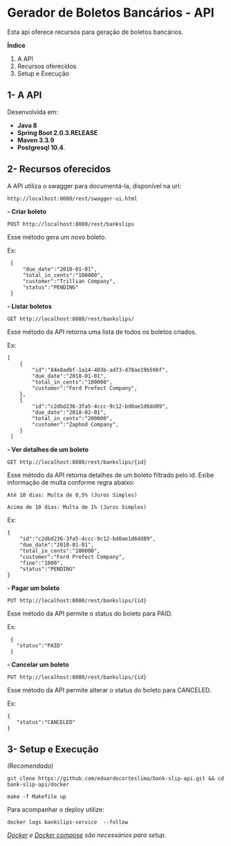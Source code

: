 
# Gerador de Boletos Bancários - API #

Esta api oferece recursos para geração de boletos bancários.

**Índice**
 1. A API
 2. Recursos oferecidos
 3. Setup e Execução
 
## 1- A API

Desenvolvida em:

 - **Java 8**   
 - **Spring Boot 2.0.3.RELEASE** 
 - **Maven 3.3.9** 
 - **Postgresql 10.4**.

## 2- Recursos oferecidos
A API utiliza o swagger para documentá-la, disponível na url:

 `http://localhost:8080/rest/swagger-ui.html`
 
 
 **- Criar boleto**
 
`POST http://localhost:8080/rest/bankslips`

Esse método gera um novo boleto.

Ex:
    
	 {
	     "due_date":"2018-01-01", 
		 "total_in_cents":"100000",
		 "customer":"Trillian Company",
		 "status":"PENDING" 
	 }

 **- Listar boletos**
 
 `GET http://localhost:8080/rest/bankslips/`
 
Esse método da API retorna uma lista de todos os boletos criados.

Ex:

    [
    	{
	    	"id":"84e8adbf-1a14-403b-ad73-d78ae19b59bf",
	    	"due_date":"2018-01-01",
	    	"total_in_cents":"100000",
	    	"customer":"Ford Prefect Company",
    	},
	    {
	    	"id":"c2dbd236-3fa5-4ccc-9c12-bd0ae1d6dd89",
	    	"due_date":"2018-02-01",
	    	"total_in_cents":"200000",
	    	"customer":"Zaphod Company",
	    }
	 ]

 **- Ver detalhes de um boleto**
 
 `GET http://localhost:8080/rest/bankslips/{id}`
 
Esse método da API retorna detalhes de um boleto filtrado pelo id. Exibe informação de multa conforme regra abaixo:

`Até 10 dias: Multa de 0,5% (Juros Simples)`

`Acima de 10 dias: Multa de 1% (Juros Simples)`


Ex:

	{
	    "id":"c2dbd236-3fa5-4ccc-9c12-bd0ae1d6dd89",
	    "due_date":"2018-01-01",
	    "total_in_cents":"100000",
	    "customer":"Ford Prefect Company",
	    "fine":"1000",
	    "status":"PENDING"
    }

 **- Pagar um boleto**
 
 `PUT http://localhost:8080/rest/bankslips/{id}`
 
Esse método da API permite o status do boleto para PAID.

Ex:

     {
       "status":"PAID"
     }
         


 **- Cancelar um boleto**

`PUT http://localhost:8080/rest/bankslips/{id}`

Esse método da API permite alterar o status do boleto para CANCELED.

Ex:

    {
       "status":"CANCELED"
    }

## 3- Setup e Execução

*(Recomendado)*

    git clone https://github.com/eduardocorteslima/bank-slip-api.git && cd bank-slip-api/docker
	
	make -f Makefile up
	

Para acompanhar o deploy utilize:
	
`docker logs bankslips-service  --follow`

*[Docker](https://docs.docker.com/install/) e [Docker compose](https://docs.docker.com/compose/install/)  são necessários para setup.*



